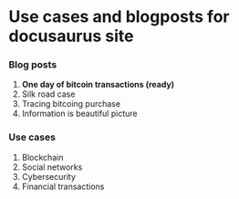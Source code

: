 # Use cases and blogposts for docusaurus site

### Blog posts

1. **One day of bitcoin transactions (ready)**
2. Silk road case
3. Tracing bitcoing purchase
4. Information is beautiful picture

### Use cases

1. Blockchain
2. Social networks
3. Cybersecurity
4. Financial transactions

